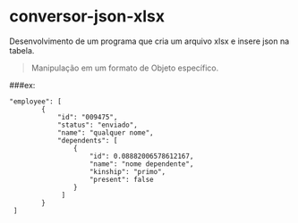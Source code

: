 # conversor-json-xlsx

Desenvolvimento de um programa que cria um arquivo xlsx e insere json na tabela.
>Manipulação em um formato de Objeto específico.

###ex:

```
"employee": [
        {
            "id": "009475",
            "status": "enviado",
            "name": "qualquer nome",
            "dependents": [
                {
                    "id": 0.08882006578612167,
                    "name": "nome dependente",
                    "kinship": "primo",
                    "present": false
                }
             ]
        }
 ]
 ```
 
 
